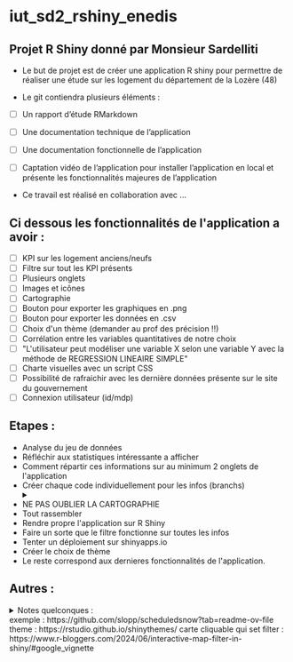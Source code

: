 # iut_sd2_rshiny_enedis

## Projet R Shiny donné par Monsieur Sardelliti

 - Le but de projet est de créer une application R shiny pour permettre de réaliser une étude sur les logement du département de la Lozère (48)

 - Le git contiendra plusieurs éléments :
 - [ ] Un rapport d’étude RMarkdown
 - [ ] Une documentation technique de l’application
 - [ ] Une documentation fonctionnelle de l’application
 - [ ] Captation vidéo de l’application pour installer l’application en local et présente les fonctionnalités majeures de l’application



 - Ce travail est réalisé en collaboration avec ...

## Ci dessous les fonctionnalités de l'application a avoir :
- [ ] KPI sur les logement anciens/neufs
- [ ] Filtre sur tout les KPI présents
- [ ] Plusieurs onglets
- [ ] Images et icônes
- [ ] Cartographie
- [ ] Bouton pour exporter les graphiques en .png
- [ ] Bouton pour exporter les données en .csv
- [ ] Choix d'un thème (demander au prof des précision !!)
- [ ] Corrélation entre les variables quantitatives de notre choix
- [ ] "L'utilisateur peut modéliser une variable X selon une variable Y avec la méthode de REGRESSION LINEAIRE SIMPLE"
- [ ] Charte visuelles avec un script CSS
- [ ] Possibilité de rafraichir avec les dernière données présente sur le site du gouvernement
- [ ] Connexion utilisateur (id/mdp)

## Etapes :
- Analyse du jeu de données
- Réfléchir aux statistiques intéressante a afficher
- Comment répartir ces informations sur au minimum 2 onglets de l'application
- Créer chaque code individuellement pour les infos (branchs)
  <details>
  <summary></summary>
  Inclure pour les graphiques un bouton exporter en png / pour les données exporter en csv
  </details>
- NE PAS OUBLIER LA CARTOGRAPHIE
- Tout rassembler
- Rendre propre l'application sur R Shiny
- Faire un sorte que le filtre fonctionne sur toutes les infos
- Tenter un déploiement sur shinyapps.io
- Créer le choix de thème
- Le reste correspond aux dernieres fonctionnalités de l'application.
  
## Autres :
<details>
<summary>Notes quelconques :</summary>
 Pour faire la carte il faut faire une jointure avec le fichier des adresses récupérer ( pour avoir la longitude etc...)
 
 Cartes : des points cliquable pour les logements avec des informations (DPE, consommation, age du bâtiment)
</details>
exemple : https://github.com/slopp/scheduledsnow?tab=readme-ov-file
theme : https://rstudio.github.io/shinythemes/
carte cliquable qui set filter : https://www.r-bloggers.com/2024/06/interactive-map-filter-in-shiny/#google_vignette
